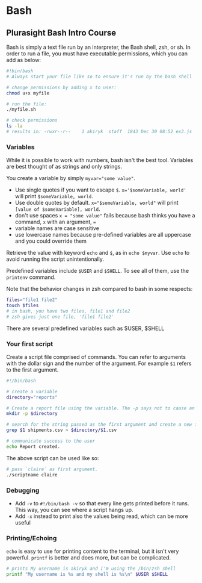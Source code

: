 # Bash

## Plurasight Bash Intro Course
Bash is simply a text file run by an interpreter, the Bash shell, zsh, or sh. In order to run a file, you must have executable permissions, which you can add as below:
```sh
#!bin/bash
# Always start your file like so to ensure it's run by the bash shell

# change permissions by adding x to user:
chmod u+x myfile

# run the file:
./myfile.sh

# check permissions
ls -la
# results in: -rwxr--r--    1 akiryk  staff  1843 Dec 30 08:52 ex3.js
```

### Variables
While it is possible to work with numbers, bash isn't the best tool. Variables are best thought of as strings and only strings. 

You create a variable by simply `myvar="some value"`. 
- Use single quotes if you want to escape `$`. `x='$someVariable, world'` will print `$someVariable, world`. 
- Use double quotes by default. `x="$someVariable, world"` will print `[value of $someVariable], world`. 
- don't use spaces `x = "some value"` fails because bash thinks you have a command, `x` with an argument, `=`
- variable names are case sensitive
- use lowercase names because pre-defined variables are all uppercase and you could override them

Retrieve the value with keyword `echo` and `$`, as in `echo $myvar`. Use `echo` to avoid running the script unintentionally. 

Predefined variables include `$USER` and `$SHELL`. To see all of them, use the `printenv` command.

Note that the behavior changes in zsh compared to bash in some respects:
```sh
files="file1 file2"
touch $files
# in bash, you have two files, file1 and file2
# zsh gives just one file, 'file1 file2'
```

There are several predefined variables such as $USER, $SHELL

### Your first script
Create a script file comprised of commands. You can refer to arguments with the dollar sign and the number of the argument. For example `$1` refers to the first argument.
```sh
#!/bin/bash

# create a variable
directory="reports"

# Create a report file using the variable. The -p says not to cause an error if the directory already exists. 
mkdir -p $directory

# search for the string passed as the first argument and create a new file with that name
grep $1 shipments.csv > $directory/$1.csv

# communicate success to the user
echo Report created.
```

The above script can be used like so:
```sh
# pass `claire` as first argument.
./scriptname claire
```

### Debugging
- Add `-v` to `#!/bin/bash -v` so that every line gets printed before it runs. This way, you can see where a script hangs up. 
- Add `-x` instead to print also the values being read, which can be more useful

### Printing/Echoing
`echo` is easy to use for printing content to the terminal, but it isn't very powerful. `printf` is better and does more, but can be complicated. 
```sh
# prints My username is akiryk and I'm using the /bin/zsh shell
printf "My username is %s and my shell is %s\n" $USER $SHELL
```
